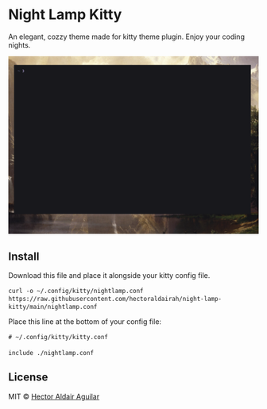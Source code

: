 # Night Lamp Kitty

An elegant, cozzy theme made for kitty theme plugin. Enjoy your coding nights.

![](screenshot.png)

## Install

Download this file and place it alongside your kitty config file.
```
curl -o ~/.config/kitty/nightlamp.conf https://raw.githubusercontent.com/hectoraldairah/night-lamp-kitty/main/nightlamp.conf
```

Place this line at the bottom of your config file:
```
# ~/.config/kitty/kitty.conf

include ./nightlamp.conf
```

## License

MIT © [Hector Aldair Aguilar](https://www.bitbyte.blog)
